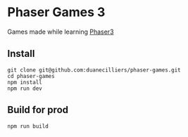 # Phaser Games 3
Games made while learning [Phaser3](https://phaser.io/phaser3)

## Install
```
git clone git@github.com:duanecilliers/phaser-games.git
cd phaser-games
npm install
npm run dev
```

## Build for prod
```
npm run build
```
